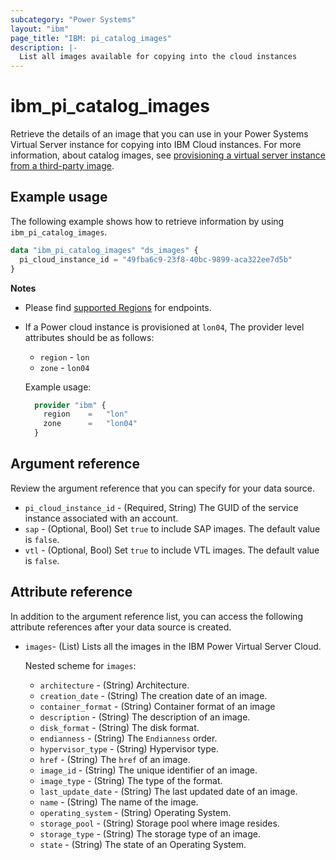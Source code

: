 ```yaml
---
subcategory: "Power Systems"
layout: "ibm"
page_title: "IBM: pi_catalog_images"
description: |-
  List all images available for copying into the cloud instances
---
```


# ibm_pi_catalog_images
Retrieve the details of an image that you can use in your Power Systems Virtual Server instance for copying into IBM Cloud instances. For more information, about catalog images, see [provisioning a virtual server instance from a third-party image](https://cloud.ibm.com/docs/virtual-servers?topic=virtual-servers-ordering-3P).

## Example usage
The following example shows how to retrieve information by using `ibm_pi_catalog_images`.

```terraform
data "ibm_pi_catalog_images" "ds_images" {
  pi_cloud_instance_id = "49fba6c9-23f8-40bc-9899-aca322ee7d5b"
}
```

**Notes**
* Please find [supported Regions](https://cloud.ibm.com/apidocs/power-cloud#endpoint) for endpoints.
* If a Power cloud instance is provisioned at `lon04`, The provider level attributes should be as follows:
  * `region` - `lon`
  * `zone` - `lon04`
  
  Example usage:
  
  ```terraform
    provider "ibm" {
      region    =   "lon"
      zone      =   "lon04"
    }
  ```
  
## Argument reference
Review the argument reference that you can specify for your data source. 

- `pi_cloud_instance_id` - (Required, String) The GUID of the service instance associated with an account.
- `sap` - (Optional, Bool) Set `true` to include SAP images. The default value is `false`.
- `vtl` - (Optional, Bool) Set `true` to include VTL images. The default value is `false`.

## Attribute reference
In addition to the argument reference list, you can access the following attribute references after your data source is created.

- `images`- (List) Lists all the images in the IBM Power Virtual Server Cloud.

  Nested scheme for `images`:
	- `architecture` - (String) Architecture.
	- `creation_date` - (String) The creation date of an image.
	- `container_format` - (String) Container format of an image
	- `description` - (String) The description of an image.
	- `disk_format` - (String) The disk format.
	- `endianness` - (String) The `Endianness` order.
	- `hypervisor_type` - (String) Hypervisor type.
	- `href` - (String) The `href` of an image.
	- `image_id` - (String) The unique identifier of an image.
	- `image_type` - (String) The type of the format.
	- `last_update_date` - (String) The last updated date of an image.
	- `name` - (String) The name of the image.
	- `operating_system` - (String)  Operating System.
	- `storage_pool` - (String) Storage pool where image resides.
	- `storage_type` - (String) The storage type of an image.
	- `state` - (String) The state of an Operating System.
